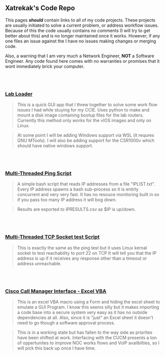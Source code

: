 ## Xatrekak's Code Repo

This pages **_should_** contain links to all of my code projects. These projects are usually initiated to solve a current problem, or address workflow issues. Because of this the code usually contains no comments (I will try to get better about this) and is no longer maintained once it works. However, if any one files an issue against the I have no issues making changes or merging code.

Also, a warning that I am very much a Network Engineer, **NOT** a Software Engineer. Any code found here comes with no warranties or promises that it wont immediately brick your computer. 

<br/>
<br/>

### [Lab Loader](https://xatrekak.github.io/lab-loader/)

>This is a quick GUI app that I threw together to solve some work flow issues I had while stuying for my CCIE. Uses python to make and mount a disk image containing bootup files for the lab routers. Currently this method only works for the vIOS images and only on Linux.

>At some point I will be adding Windows support via WSL (it requres GNU MTools). I will also be adding support for the CSR1000v which should have native windows support.

<br/>
<br/>

### [Multi-Threaded Ping Script](https://xatrekak.github.io/Multithreaded-Ping-Script)
>A simple bash script that reads IP addresses from a file "IPLIST.txt". Every IP address spawns a bash sub-process so it is entirly concurrent and very very fast. It has no resouce monitoring built in so if you pass too many IP address it will bog down.

> Results are exported to IPRESULTS.csv as $IP is up/down.

<br/>
<br/>

### [Multi-Threaded TCP Socket test Script](https://xatrekak.github.io/TCP-Socket-Test---Multi-Threaded)
>This is exactly the same as the ping test but it uses Linux kernal socket to test reachability to port 22 on TCP
>It will tell you that the IP address is up if it receives any response other than a timeout or address unreachable.

<br/>
<br/>

### [Cisco Call Manager Interface - Excel VBA](https://xatrekak.github.io/CUCM-API-GUI-Interface/)

>This is an excel VBA macro using a Form and hiding the excel sheet to emulate a GUI Program. I know this seems silly but it makes importing a code base into a secure system very easy as it has no outside dependencies at all. Also, since it is "just" an Excel sheet it doesn't need to go though a software approval process. 

>This is in a working state but has fallen to the way side as priorites have been shifted at work. Interfacing with the CUCM presents a ton of oppertunites to improve NOC works flows and VoIP availbilties, so I will pick this back up once I have time.

<br/>
<br/>
